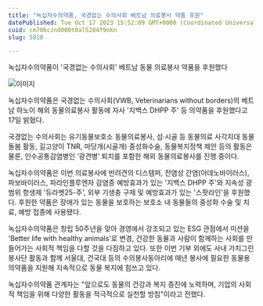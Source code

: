 ```yaml
---
title: "녹십자수의약품, 국경없는 수의사회 베트남 의료봉사 약품 후원"
datePublished: Tue Oct 17 2023 15:52:09 GMT+0000 (Coordinated Universal Time)
cuid: cm706cznd000t0al5284f9okn
slug: 5818

---
```



녹십자수의약품이 '국경없는 수의사회' 베트남 동물 의료봉사 약품을 후원했다

![이미지](https://cdn.hashnode.com/res/hashnode/image/upload/v1739259768585/0a058d90-210c-42dc-9de3-fa9caa0ff09c.jpeg)

녹십자수의약품은 국경없는 수의사회(VWB, Veterinarians without borders)의 베트남 하노이 해외 동물의료봉사 활동에 자사 '지백스 DHPP 주' 등 의약품을 후원했다고 17일 밝혔다.

국경없는 수의사회는 유기동물보호소 동물의료봉사, 섬·시골 등 동물의료 사각지대 동물 돌봄 활동, 길고양이 TNR, 마당개(시골개) 중성화수술, 동물복지정책 제안 등의 활동은 물론, 인수공통감염병인 ‘광견병’ 퇴치를 포함한 해외 동물의료봉사를 진행 중이다.

녹십자수의약품은 이번 의료봉사에 반려견의 디스템퍼, 전염성 간염(아데노바이러스), 파보바이러스, 파라인플루엔자 감염증 예방효과가 있는 '지백스 DHPP 주'와 지속성 광범위 항생제 '듀라벳25-주', 외부 기생충 구제 및 예방효과가 있는 '스팟라인'을 후원했다. 후원한 약품은 장애가 있는 동물을 보호하는 보호소 내 동물들의 중성화 수술 및 치료, 예방 접종에 사용됐다.

녹십자수의약품은 창립 50주년을 맞아 경영에서 강조되고 있는 ESG 관점에서 미션을 'Better life with healthy animals'로 변경, 건강한 동물과 사람이 함께하는 사회를 만들어가는 사회적 책임을 다할 것을 다짐하고 있다. 또한 이번 기부 외에도 사내 가치그린봉사단 활동과 함께 서울대, 건국대 등의 수의봉사동아리에 매년 봉사에 필요한 동물용의약품을 지원해 지속적으로 동물 복지에 힘쓰고 있다.

녹십자수의약품 관계자는 "앞으로도 동물의 건강과 복지 증진에 노력하며, 기업의 사회적 책임을 위해 다양한 활동을 적극적으로 실천할 방침"이라고 전했다.